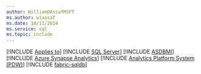 ```yaml
---
author: WilliamDAssafMSFT
ms.author: wiassaf
ms.date: 10/11/2024
ms.service: sql
ms.topic: include
---
```


[!INCLUDE [Applies to](../../includes/applies-md.md)] [!INCLUDE [SQL Server](_ssnoversion.md)] [!INCLUDE [ASDBMI](_asmi.md)] [!INCLUDE [Azure Synapse Analytics](../../includes/applies-to-version/_asa.md)] [!INCLUDE [Analytics Platform System (PDW)](../../includes/applies-to-version/_pdw.md)] [!INCLUDE [fabric-sqldb](_fabric-sqldb.md)]
